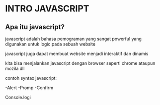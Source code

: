# INTRO JAVASCRIPT

## Apa itu javascript?

javascript adalah bahasa pemograman yang sangat powerful yang digunakan untuk logic pada sebuah website

javascript juga dapat membuat website menjadi interaktif dan dinamis

kita bisa menjalankan javascript dengan browser seperti chrome ataupun mozila dll

contoh syntax javascript:

-Alert
-Promp
-Confirm

Console.logi
